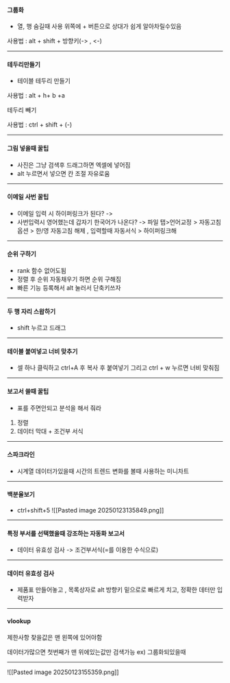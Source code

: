#### 그룹화
- 열, 행 숨길때 사용 위쪽에 + 버튼으로 상대가 쉽게 알아차릴수있음

사용법 :  alt + shift + 방향키(-> , <-)

----
#### 테두리만들기
- 테이블 테두리 만들기

사용법 : alt + h+ b +a

테두리 빼기

사용법 : ctrl + shift + (-)

---
#### 그림 넣을때 꿀팁
- 사진은 그냥 검색후 드래그하면 엑셀에 넣어짐
- alt 누르면서 넣으면 칸 조절 자유로움

---
#### 이메일 사번 꿀팁

- 이메일 입력 시 하이퍼링크가 된다? ->
- 사번입력시 영어했는데 갑자기 한국어가 나온다? -> 파일 탭>언어교정 > 자동고침옵션 > 한/영 자동고침 해제 , 입력할때 자동서식 > 하이퍼링크해

---
#### 순위 구하기

- rank 함수 없어도됨
- 정렬 후 순위 자동채우기 하면 순위 구해짐
- 빠른 기능 등록해서 alt 눌러서 단축키쓰자

----

#### 두 행 자리 스왑하기

- shift 누르고 드래그

----

#### 테이블 붙여넣고 너비 맞추기

- 셀 하나 클릭하고 ctrl+A 후 복사 후 붙여넣기 그리고 ctrl + w 누르면 너비 맞춰짐

---

#### 보고서 쓸때 꿀팁

- 표를 주면안되고 분석을 해서 줘라

1. 정렬
2. 데이터 막대 + 조건부 서식


----

#### 스파크라인

- 시계열 데이터가있을때 시간의 트렌드 변화를 볼때 사용하는 미니차트

----

#### 백분율보기

- ctrl+shift+5
![[Pasted image 20250123135849.png]]

---
#### 특정 부서를 선택했을때 강조하는 자동화 보고서

- 데이터 유효성 검사 -> 조건부서식(=를 이용한 수식으로)


----
#### 데이터 유효성 검사

- 제품표 만들어놓고 , 목록상자로 alt 방향키 밑으로로 빠르게 치고, 정확한 데터만 입력받자

---
#### vlookup

제한사항
찾을값은 맨 왼쪽에 있어야함

데이터가많으면 첫번째가 맨 위에있는값만 검색가능
ex) 그룹화되있을때


----

![[Pasted image 20250123155359.png]]